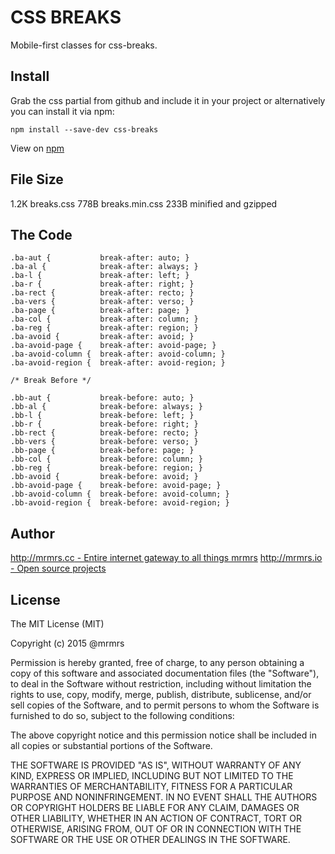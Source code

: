 # CSS BREAKS

Mobile-first classes for css-breaks.

## Install
Grab the css partial from github and include it in your project or alternatively
you can install it via npm:
```
npm install --save-dev css-breaks
```
View on [npm](https://www.npmjs.org/package/css-breaks)


## File Size

1.2K breaks.css
778B breaks.min.css
233B minified and gzipped

## The Code
```
.ba-aut {           break-after: auto; }
.ba-al {            break-after: always; }
.ba-l {             break-after: left; }
.ba-r {             break-after: right; }
.ba-rect {          break-after: recto; }
.ba-vers {          break-after: verso; }
.ba-page {          break-after: page; }
.ba-col {           break-after: column; }
.ba-reg {           break-after: region; }
.ba-avoid {         break-after: avoid; }
.ba-avoid-page {    break-after: avoid-page; }
.ba-avoid-column {  break-after: avoid-column; }
.ba-avoid-region {  break-after: avoid-region; }

/* Break Before */

.bb-aut {           break-before: auto; }
.bb-al {            break-before: always; }
.bb-l {             break-before: left; }
.bb-r {             break-before: right; }
.bb-rect {          break-before: recto; }
.bb-vers {          break-before: verso; }
.bb-page {          break-before: page; }
.bb-col {           break-before: column; }
.bb-reg {           break-before: region; }
.bb-avoid {         break-before: avoid; }
.bb-avoid-page {    break-before: avoid-page; }
.bb-avoid-column {  break-before: avoid-column; }
.bb-avoid-region {  break-before: avoid-region; }

```

## Author

[http://mrmrs.cc - Entire internet gateway to all things mrmrs](http://mrmrs.cc)
[http://mrmrs.io - Open source projects](http://mrmrs.io)

## License

The MIT License (MIT)

Copyright (c) 2015 @mrmrs

Permission is hereby granted, free of charge, to any person obtaining a copy
of this software and associated documentation files (the "Software"), to deal
in the Software without restriction, including without limitation the rights
to use, copy, modify, merge, publish, distribute, sublicense, and/or sell
copies of the Software, and to permit persons to whom the Software is
furnished to do so, subject to the following conditions:

The above copyright notice and this permission notice shall be included in
all copies or substantial portions of the Software.

THE SOFTWARE IS PROVIDED "AS IS", WITHOUT WARRANTY OF ANY KIND, EXPRESS OR
IMPLIED, INCLUDING BUT NOT LIMITED TO THE WARRANTIES OF MERCHANTABILITY,
FITNESS FOR A PARTICULAR PURPOSE AND NONINFRINGEMENT. IN NO EVENT SHALL THE
AUTHORS OR COPYRIGHT HOLDERS BE LIABLE FOR ANY CLAIM, DAMAGES OR OTHER
LIABILITY, WHETHER IN AN ACTION OF CONTRACT, TORT OR OTHERWISE, ARISING FROM,
OUT OF OR IN CONNECTION WITH THE SOFTWARE OR THE USE OR OTHER DEALINGS IN
THE SOFTWARE.

